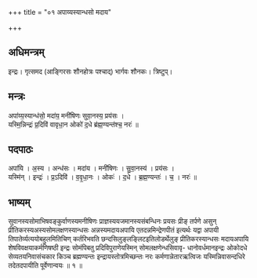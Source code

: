 +++
title = "०१ अपाय्यस्यान्धसो मदाय"

+++
## अधिमन्त्रम्
इन्द्रः। गृत्समद (आङ्गिरसः शौनहोत्रः पश्चाद्) भार्गवः शौनकः। त्रिष्टुप्।

## मन्त्रः
अपा॑य्य॒स्यान्ध॑सो॒ मदा॑य॒ मनी॑षिणः सुवा॒नस्य॒ प्रय॑सः ।  
यस्मि॒न्निन्द्रः॑ प्र॒दिवि॑ वावृधा॒न ओको॑ द॒धे ब्र॑ह्म॒ण्यन्त॑श्च॒ नरः॑ ॥

## पदपाठः
अपा॑यि । अ॒स्य । अन्ध॑सः । मदा॑य । मनी॑षिणः । सु॒वा॒नस्य॑ । प्रय॑सः ।  
यस्मि॑न् । इन्द्रः॑ । प्र॒ऽदिवि॑ । व॒वृ॒धा॒नः । ओकः॑ । द॒धे । ब्र॒ह्म॒ण्यन्तः॑ । च॒ । नरः॑ ॥

## भाष्यम्
सुवानस्यसोमाभिषवङ्कुर्वाणस्यमनीषिणः प्राज्ञस्ययजमानस्यसंबन्धिनः प्रयसः प्रीङ् तर्पणे असुन् प्रीतिकरस्यअस्यसोमलक्षणस्यान्धसः अन्नस्यमदायअपायि एतदन्नमिन्द्रेणपीतं इत्यर्थः यद्वा अपायी तिपातेर्व्यत्ययोबहुलमितिचिण् कर्तरिभवति छन्दसिलुङ्लङ्लिटइतिलोडर्थेलुङ् प्रीतिकरस्यान्धसः मदायअपायि शेषविवक्षयाकर्मणिषष्ठी इन्द्रः सोमंपिबतु प्रदिविपुराणेयस्मिन् सोमलक्षणेन्धसिवावृ- धानोवर्धमानइन्द्रः ओकोदधे सेव्यतयनिवासंचकार किञ्च ब्रह्मण्यन्तः इन्द्रायस्तोत्रमिच्छन्तः नरः कर्मणान्नेतारऋत्विजः यस्मिन्निवासन्दधिरे तदेतदपायीति पूर्वेणान्वयः ॥ १ ॥